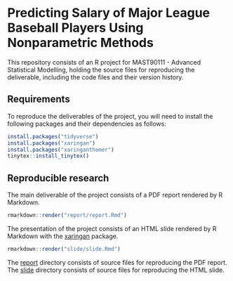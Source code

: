 
<!-- README.md is generated from README.Rmd. Please edit that file -->

# Predicting Salary of Major League Baseball Players Using Nonparametric Methods

This repository consists of an R project for MAST90111 - Advanced
Statistical Modelling, holding the source files for reproducing the
deliverable, including the code files and their version history.

## Requirements

To reproduce the deliverables of the project, you will need to install
the following packages and their dependencies as follows:

``` r
install.packages("tidyverse")
install.packages("xaringan")
install.packages("xaringanthemer")
tinytex::install_tinytex()
```

## Reproducible research

The main deliverable of the project consists of a PDF report rendered by
R Markdown.

``` r
rmarkdown::render("report/report.Rmd")
```

The presentation of the project consists of an HTML slide rendered by R
Markdown with the [xaringan](https://github.com/yihui/xaringan) package.

``` r
rmarkdown::render("slide/slide.Rmd")
```

The
[report](https://github.com/szmsu2011/mast90111proj/tree/main/report)
directory consists of source files for reproducing the PDF report. The
[slide](https://github.com/szmsu2011/mast90111proj/tree/main/slide)
directory consists of source files for reproducing the HTML slide.
